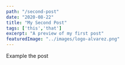 ```yaml
---
path: "/second-post"
date: "2020-08-22"
title: "My Second Post"
tags: ['this','that']
excerpt: "A preview of my first post"
featuredImage: "../images/logo-alvarez.png"
---
```


Example the post 